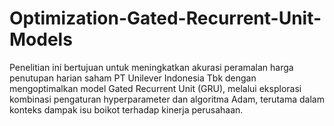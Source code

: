 # Optimization-Gated-Recurrent-Unit-Models
Penelitian ini bertujuan untuk meningkatkan akurasi peramalan harga penutupan harian saham PT Unilever Indonesia Tbk dengan mengoptimalkan model Gated Recurrent Unit (GRU), melalui eksplorasi kombinasi pengaturan hyperparameter dan algoritma Adam, terutama dalam konteks dampak isu boikot terhadap kinerja perusahaan. 
